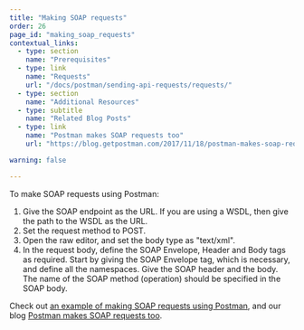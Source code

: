 ```yaml
---
title: "Making SOAP requests"
order: 26
page_id: "making_soap_requests"
contextual_links:
  - type: section
    name: "Prerequisites"
  - type: link
    name: "Requests"
    url: "/docs/postman/sending-api-requests/requests/"
  - type: section
    name: "Additional Resources"
  - type: subtitle
    name: "Related Blog Posts"
  - type: link
    name: "Postman makes SOAP requests too"
    url: "https://blog.getpostman.com/2017/11/18/postman-makes-soap-requests-too/?_ga=2.201091176.754547870.1571851340-1454169035.1570491567"

warning: false

---
```


To make SOAP requests using Postman:

1. Give the SOAP endpoint as the URL. If you are using a WSDL, then give the path to the WSDL as the URL.
1. Set the request method to POST.
1. Open the raw editor, and set the body type as "text/xml".
1. In the request body, define the SOAP Envelope, Header and Body tags as required. Start by giving the SOAP Envelope tag, which is necessary, and define all the namespaces. Give the SOAP header and the body. The name of the SOAP method (operation) should be specified in the SOAP body.

Check out [an example of making SOAP requests using Postman](https://blog.getpostman.com/2014/08/22/making-soap-requests-using-postman/), and our blog [Postman makes SOAP requests too](https://blog.getpostman.com/2017/11/18/postman-makes-soap-requests-too/).

